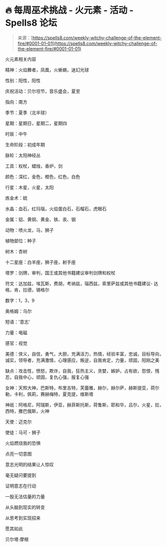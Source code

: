 <!--yml

类别：未分类

日期：2024年06月12日 19:58:37

-->

# 🔥 每周巫术挑战 - 火元素 - 活动 - Spells8 论坛

> 来源：[https://spells8.com/weekly-witchy-challenge-of-the-element-fire/#0001-01-01](https://spells8.com/weekly-witchy-challenge-of-the-element-fire/#0001-01-01)

火元素相关内容

精神：火焰舞者，凤凰，火蜥蜴，迷幻光球

性别：阳性，阳性

庆祝活动：贝尔坦节，音乐盛会，夏至

指向：南方

季节：夏季（北半球）

星期：星期日，星期二，星期四

时辰：中午

生命阶段：初成年期

脉轮：太阳神经丛

工具：权杖，蜡烛，香炉，剑

颜色：深红，金色，橙色，红色，白色

行星：木星，火星，太阳

炼金术：硫

水晶：血石，红玛瑙，火焰蛋白石，石榴石，虎眼石

金属：铝、黄铜、黄金、铁、汞、钢

动物：喷火龙，马，狮子

植物部位：种子

树木：杏树

十二星座：白羊座，狮子座，射手座

塔罗：剑牌，审判，国王或其他书籍建议审判剑牌和权杖

符文：达加兹，埃瓦斯，费胡，考纳兹，瑙西兹，索里萨兹或其他书籍建议- 达格，肯，拉德，锡格尔

数字：1，3，9

奥格姆：乌尔

短语：'意志'

力量：电磁

感官：视觉

美德：侠义，自信，勇气，大胆，充满活力，热情，经验丰富，忠诚，目标导向，诚实，领导者，充满激情，心理感应，叛逆，自我肯定，力量，顽固，阳刚之美

缺点：攻击性，愤怒，欺诈，自我，狂热主义，贪婪，嫉妒，占有欲，怨恨，残忍，自我中心，顽固，复仇心强，报复心强

女神：天照大神，巴斯特，布里吉特，芙蕾雅，赫尔，赫尔萨，赫斯提亚，荷尔勒，卡利，佩莉，赛赫梅特，夏克提，维斯塔

神祇：阿格尼，阿瑞斯，伊亚，赫菲斯托斯，荷鲁斯，耶和华，吕尔，火星，拉，西特，撒巴俄斯，火神

天使：迈克尔

使徒：马可 - 狮子

火焰燃烧我的恐惧

点亮一切意图

意志光明的结果让人惊叹

毫无疑问要提到

证明意志在行动

一股无法估量的力量

从头脑到现实的转变

从思考到实现招来

愿其如此

贝尔塔·摩根
